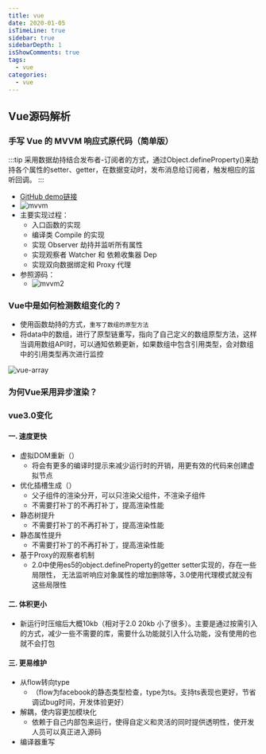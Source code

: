 ```yaml
---
title: vue
date: 2020-01-05
isTimeLine: true
sidebar: true
sidebarDepth: 1
isShowComments: true
tags:
  - vue
categories:
  - vue
---
```


## Vue源码解析

### 手写 Vue 的 MVVM 响应式原代码（简单版）

:::tip
采用数据劫持结合发布者-订阅者的方式，通过Object.defineProperty()来劫持各个属性的setter、getter，在数据变动时，发布消息给订阅者，触发相应的监听回调。
:::

+ [GitHub demo链接](https://github.com/loverofmusic/Vue-MVVM-demo.git)
+ ![mvvm](/my-vue-press-blog/img/interview/mvvm.jpg)
+ 主要实现过程：
    + 入口函数的实现
    + 编译类 Compile 的实现
    + 实现 Observer 劫持并监听所有属性
    + 实现观察者 Watcher 和 依赖收集器 Dep
    + 实现双向数据绑定和 Proxy 代理
+ 参照源码：
    +  ![mvvm2](/my-vue-press-blog/img/interview/mvvm2.jpg)





### Vue中是如何检测数组变化的？
+ 使用函数劫持的方式，`重写了数组的原型方法`
+ 将data中的数组，进行了原型链重写，指向了自己定义的数组原型方法，这样当调用数组API时，可以通知依赖更新，如果数组中包含引用类型，会对数组中的引用类型再次进行监控

![vue-array](/my-vue-press-blog/img/interview/vue-array.jpg)





### 为何Vue采用异步渲染？



### vue3.0变化

#### 一. 速度更快
+ 虚拟DOM重新（）
    + 将会有更多的编译时提示来减少运行时的开销，用更有效的代码来创建虚拟节点
+ 优化插槽生成（）
    + 父子组件的渲染分开，可以只渲染父组件，不渲染子组件
    + 不需要打补丁的不再打补丁，提高渲染性能
+ 静态树提升
    + 不需要打补丁的不再打补丁，提高渲染性能
+ 静态属性提升
    + 不需要打补丁的不再打补丁，提高渲染性能
+ 基于Proxy的观察者机制
    + 2.0中使用es5的object.defineProperty的getter setter实现的，存在一些局限性， 无法监听响应对象属性的增加删除等，3.0使用代理模式就没有这些局限性


#### 二. 体积更小
+ 新运行时压缩后大概10kb（相对于2.0 20kb 小了很多）。主要是通过按需引入的方式，减少一些不需要的库，需要什么功能就引入什么功能，没有使用的也就不会打包

#### 三. 更易维护
+ 从flow转向type
    + （flow为facebook的静态类型检查，type为ts。支持ts表现也更好，节省调试bug时间，开发体验更好）
+ 解耦，使内容更加模块化
    + 依赖于自己内部包来运行，使得自定义和灵活的同时提供透明性，使开发人员可以真正进入源码
+ 编译器重写